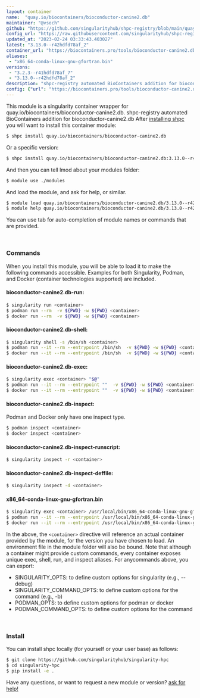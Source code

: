 ```yaml
---
layout: container
name:  "quay.io/biocontainers/bioconductor-canine2.db"
maintainer: "@vsoch"
github: "https://github.com/singularityhub/shpc-registry/blob/main/quay.io/biocontainers/bioconductor-canine2.db/container.yaml"
config_url: "https://raw.githubusercontent.com/singularityhub/shpc-registry/main/quay.io/biocontainers/bioconductor-canine2.db/container.yaml"
updated_at: "2023-02-24 03:33:43.403027"
latest: "3.13.0--r42hdfd78af_2"
container_url: "https://biocontainers.pro/tools/bioconductor-canine2.db"
aliases:
 - "x86_64-conda-linux-gnu-gfortran.bin"
versions:
 - "3.2.3--r41hdfd78af_7"
 - "3.13.0--r42hdfd78af_2"
description: "shpc-registry automated BioContainers addition for bioconductor-canine2.db"
config: {"url": "https://biocontainers.pro/tools/bioconductor-canine2.db", "maintainer": "@vsoch", "description": "shpc-registry automated BioContainers addition for bioconductor-canine2.db", "latest": {"3.13.0--r42hdfd78af_2": "sha256:b36cc1a1f34a3b8e47f8d108cc58d9c4979cb0817daec5720b0b1c0947b5e091"}, "tags": {"3.2.3--r41hdfd78af_7": "sha256:f4f2be9d02670f9404d5fa80d339a26152f1c4089b91173b391270cdfc9380d9", "3.13.0--r42hdfd78af_2": "sha256:b36cc1a1f34a3b8e47f8d108cc58d9c4979cb0817daec5720b0b1c0947b5e091"}, "docker": "quay.io/biocontainers/bioconductor-canine2.db", "aliases": {"x86_64-conda-linux-gnu-gfortran.bin": "/usr/local/bin/x86_64-conda-linux-gnu-gfortran.bin"}}
---
```


This module is a singularity container wrapper for quay.io/biocontainers/bioconductor-canine2.db.
shpc-registry automated BioContainers addition for bioconductor-canine2.db
After [installing shpc](#install) you will want to install this container module:


```bash
$ shpc install quay.io/biocontainers/bioconductor-canine2.db
```

Or a specific version:

```bash
$ shpc install quay.io/biocontainers/bioconductor-canine2.db:3.13.0--r42hdfd78af_2
```

And then you can tell lmod about your modules folder:

```bash
$ module use ./modules
```

And load the module, and ask for help, or similar.

```bash
$ module load quay.io/biocontainers/bioconductor-canine2.db/3.13.0--r42hdfd78af_2
$ module help quay.io/biocontainers/bioconductor-canine2.db/3.13.0--r42hdfd78af_2
```

You can use tab for auto-completion of module names or commands that are provided.

<br>

### Commands

When you install this module, you will be able to load it to make the following commands accessible.
Examples for both Singularity, Podman, and Docker (container technologies supported) are included.

#### bioconductor-canine2.db-run:

```bash
$ singularity run <container>
$ podman run --rm  -v ${PWD} -w ${PWD} <container>
$ docker run --rm  -v ${PWD} -w ${PWD} <container>
```

#### bioconductor-canine2.db-shell:

```bash
$ singularity shell -s /bin/sh <container>
$ podman run --it --rm --entrypoint /bin/sh  -v ${PWD} -w ${PWD} <container>
$ docker run --it --rm --entrypoint /bin/sh  -v ${PWD} -w ${PWD} <container>
```

#### bioconductor-canine2.db-exec:

```bash
$ singularity exec <container> "$@"
$ podman run --it --rm --entrypoint ""  -v ${PWD} -w ${PWD} <container> "$@"
$ docker run --it --rm --entrypoint ""  -v ${PWD} -w ${PWD} <container> "$@"
```

#### bioconductor-canine2.db-inspect:

Podman and Docker only have one inspect type.

```bash
$ podman inspect <container>
$ docker inspect <container>
```

#### bioconductor-canine2.db-inspect-runscript:

```bash
$ singularity inspect -r <container>
```

#### bioconductor-canine2.db-inspect-deffile:

```bash
$ singularity inspect -d <container>
```


#### x86_64-conda-linux-gnu-gfortran.bin

```bash
$ singularity exec <container> /usr/local/bin/x86_64-conda-linux-gnu-gfortran.bin
$ podman run --it --rm --entrypoint /usr/local/bin/x86_64-conda-linux-gnu-gfortran.bin   -v ${PWD} -w ${PWD} <container> -c " $@"
$ docker run --it --rm --entrypoint /usr/local/bin/x86_64-conda-linux-gnu-gfortran.bin   -v ${PWD} -w ${PWD} <container> -c " $@"
```



In the above, the `<container>` directive will reference an actual container provided
by the module, for the version you have chosen to load. An environment file in the
module folder will also be bound. Note that although a container
might provide custom commands, every container exposes unique exec, shell, run, and
inspect aliases. For anycommands above, you can export:

 - SINGULARITY_OPTS: to define custom options for singularity (e.g., --debug)
 - SINGULARITY_COMMAND_OPTS: to define custom options for the command (e.g., -b)
 - PODMAN_OPTS: to define custom options for podman or docker
 - PODMAN_COMMAND_OPTS: to define custom options for the command

<br>

### Install

You can install shpc locally (for yourself or your user base) as follows:

```bash
$ git clone https://github.com/singularityhub/singularity-hpc
$ cd singularity-hpc
$ pip install -e .
```

Have any questions, or want to request a new module or version? [ask for help!](https://github.com/singularityhub/singularity-hpc/issues)